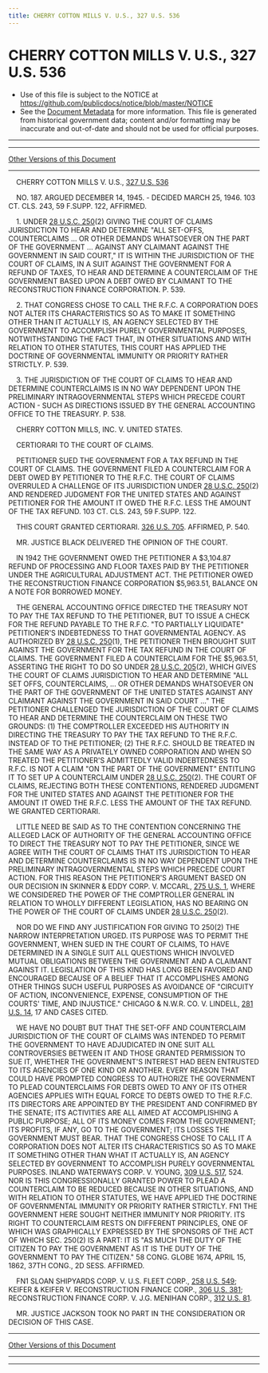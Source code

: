 ```yaml
---
title: CHERRY COTTON MILLS V. U.S., 327 U.S. 536
---
```


# CHERRY COTTON MILLS V. U.S., 327 U.S. 536

* Use of this file is subject to the NOTICE at https://github.com/publicdocs/notice/blob/master/NOTICE
* See the [Document Metadata](../../../index.md) for more information.
  This file is generated from historical government data; content and/or formatting may be inaccurate and out-of-date and should not be used for official purposes.

----------
----------

[Other Versions of this Document](https://publicdocs.github.io/go/links?ns=uslm-x&ref=%2Fus%2Fcourts%2Fscotus%2FusReporter%2F327%2F536)

----------

    CHERRY COTTON MILLS V. U.S., [327 U.S. 536][/us/courts/scotus/usReporter/327/536]

    NO. 187.  ARGUED DECEMBER 14, 1945.  - DECIDED MARCH 25, 1946.  103 CT. CLS. 243, 59 F.SUPP.  122, AFFIRMED.

    1.  UNDER [28 U.S.C. 250][/us/usc/t28/s250](2) GIVING THE COURT OF CLAIMS JURISDICTION TO HEAR AND DETERMINE "ALL SET-OFFS, COUNTERCLAIMS  ... OR OTHER DEMANDS WHATSOEVER ON THE PART OF THE GOVERNMENT  ... AGAINST ANY CLAIMANT AGAINST THE GOVERNMENT IN SAID COURT," IT IS WITHIN THE JURISDICTION OF THE COURT OF CLAIMS, IN A SUIT AGAINST THE GOVERNMENT FOR A REFUND OF TAXES, TO HEAR AND DETERMINE A COUNTERCLAIM OF THE GOVERNMENT BASED UPON A DEBT OWED BY CLAIMANT TO THE RECONSTRUCTION FINANCE CORPORATION.  P. 539.

    2.  THAT CONGRESS CHOSE TO CALL THE R.F.C. A CORPORATION DOES NOT ALTER ITS CHARACTERISTICS SO AS TO MAKE IT SOMETHING OTHER THAN IT ACTUALLY IS, AN AGENCY SELECTED BY THE GOVERNMENT TO ACCOMPLISH PURELY GOVERNMENTAL PURPOSES, NOTWITHSTANDING THE FACT THAT, IN OTHER SITUATIONS AND WITH RELATION TO OTHER STATUTES, THIS COURT HAS APPLIED THE DOCTRINE OF GOVERNMENTAL IMMUNITY OR PRIORITY RATHER STRICTLY.  P. 539.

    3.  THE JURISDICTION OF THE COURT OF CLAIMS TO HEAR AND DETERMINE COUNTERCLAIMS IS IN NO WAY DEPENDENT UPON THE PRELIMINARY INTRAGOVERNMENTAL STEPS WHICH PRECEDE COURT ACTION - SUCH AS DIRECTIONS ISSUED BY THE GENERAL ACCOUNTING OFFICE TO THE TREASURY.  P. 538.

    CHERRY COTTON MILLS, INC. V. UNITED STATES.

    CERTIORARI TO THE COURT OF CLAIMS.

    PETITIONER SUED THE GOVERNMENT FOR A TAX REFUND IN THE COURT OF CLAIMS.  THE GOVERNMENT FILED A COUNTERCLAIM FOR A DEBT OWED BY PETITIONER TO THE R.F.C.  THE COURT OF CLAIMS OVERRULED A CHALLENGE OF ITS JURISDICTION UNDER [28 U.S.C. 250][/us/usc/t28/s250](2) AND RENDERED JUDGMENT FOR THE UNITED STATES AND AGAINST PETITIONER FOR THE AMOUNT IT OWED THE R.F.C. LESS THE AMOUNT OF THE TAX REFUND.  103 CT. CLS. 243, 59 F.SUPP.  122.

    THIS COURT GRANTED CERTIORARI.  [326 U.S. 705][/us/courts/scotus/usReporter/326/705].  AFFIRMED, P. 540.

    MR. JUSTICE BLACK DELIVERED THE OPINION OF THE COURT.

    IN 1942 THE GOVERNMENT OWED THE PETITIONER A $3,104.87 REFUND OF PROCESSING AND FLOOR TAXES PAID BY THE PETITIONER UNDER THE AGRICULTURAL ADJUSTMENT ACT.  THE PETITIONER OWED THE RECONSTRUCTION FINANCE CORPORATION $5,963.51, BALANCE ON A NOTE FOR BORROWED MONEY.

    THE GENERAL ACCOUNTING OFFICE DIRECTED THE TREASURY NOT TO PAY THE TAX REFUND TO THE PETITIONER, BUT TO ISSUE A CHECK FOR THE REFUND PAYABLE TO THE R.F.C. "TO PARTIALLY LIQUIDATE" PETITIONER'S INDEBTEDNESS TO THAT GOVERNMENTAL AGENCY.  AS AUTHORIZED BY [28 U.S.C. 250][/us/usc/t28/s250](1), THE PETITIONER THEN BROUGHT SUIT AGAINST THE GOVERNMENT FOR THE TAX REFUND IN THE COURT OF CLAIMS.  THE GOVERNMENT FILED A COUNTERCLAIM FOR THE $5,963.51, ASSERTING THE RIGHT TO DO SO UNDER [28 U.S.C. 205][/us/usc/t28/s205](2), WHICH GIVES THE COURT OF CLAIMS JURISDICTION TO HEAR AND DETERMINE "ALL SET OFFS, COUNTERCLAIMS,  ...  OR OTHER DEMANDS WHATSOEVER ON THE PART OF THE GOVERNMENT OF THE UNITED STATES AGAINST ANY CLAIMANT AGAINST THE GOVERNMENT IN SAID COURT  ..."  THE PETITIONER CHALLENGED THE JURISDICTION OF THE COURT OF CLAIMS TO HEAR AND DETERMINE THE COUNTERCLAIM ON THESE TWO GROUNDS:  (1) THE COMPTROLLER EXCEEDED HIS AUTHORITY IN DIRECTING THE TREASURY TO PAY THE TAX REFUND TO THE R.F.C. INSTEAD OF TO THE PETITIONER; (2) THE R.F.C. SHOULD BE TREATED IN THE SAME WAY AS A PRIVATELY OWNED CORPORATION AND WHEN SO TREATED THE PETITIONER'S ADMITTEDLY VALID INDEBTEDNESS TO R.F.C. IS NOT A CLAIM "ON THE PART OF THE GOVERNMENT" ENTITLING IT TO SET UP A COUNTERCLAIM UNDER [28 U.S.C. 250][/us/usc/t28/s250](2).  THE COURT OF CLAIMS, REJECTING BOTH THESE CONTENTIONS, RENDERED JUDGMENT FOR THE UNITED STATES AND AGAINST THE PETITIONER FOR THE AMOUNT IT OWED THE R.F.C. LESS THE AMOUNT OF THE TAX REFUND.  WE GRANTED CERTIORARI.

    LITTLE NEED BE SAID AS TO THE CONTENTION CONCERNING THE ALLEGED LACK OF AUTHORITY OF THE GENERAL ACCOUNTING OFFICE TO DIRECT THE TREASURY NOT TO PAY THE PETITIONER, SINCE WE AGREE WITH THE COURT OF CLAIMS THAT ITS JURISDICTION TO HEAR AND DETERMINE COUNTERCLAIMS IS IN NO WAY DEPENDENT UPON THE PRELIMINARY INTRAGOVERNMENTAL STEPS WHICH PRECEDE COURT ACTION.  FOR THIS REASON THE PETITIONER'S ARGUMENT BASED ON OUR DECISION IN SKINNER & EDDY CORP. V. MCCARL, [275 U.S. 1][/us/courts/scotus/usReporter/275/1], WHERE WE CONSIDERED THE POWER OF THE COMPTROLLER GENERAL IN RELATION TO WHOLLY DIFFERENT LEGISLATION, HAS NO BEARING ON THE POWER OF THE COURT OF CLAIMS UNDER [28 U.S.C. 250][/us/usc/t28/s250](2).

    NOR DO WE FIND ANY JUSTIFICATION FOR GIVING TO 250(2) THE NARROW INTERPRETATION URGED.  ITS PURPOSE WAS TO PERMIT THE GOVERNMENT, WHEN SUED IN THE COURT OF CLAIMS, TO HAVE DETERMINED IN A SINGLE SUIT ALL QUESTIONS WHICH INVOLVED MUTUAL OBLIGATIONS BETWEEN THE GOVERNMENT AND A CLAIMANT AGAINST IT.  LEGISLATION OF THIS KIND HAS LONG BEEN FAVORED AND ENCOURAGED BECAUSE OF A BELIEF THAT IT ACCOMPLISHES AMONG OTHER THINGS SUCH USEFUL PURPOSES AS AVOIDANCE OF "CIRCUITY OF ACTION, INCONVENIENCE, EXPENSE, CONSUMPTION OF THE COURTS' TIME, AND INJUSTICE."  CHICAGO & N.W.R. CO. V. LINDELL, [281 U.S. 14][/us/courts/scotus/usReporter/281/14], 17 AND CASES CITED.

    WE HAVE NO DOUBT BUT THAT THE SET-OFF AND COUNTERCLAIM JURISDICTION OF THE COURT OF CLAIMS WAS INTENDED TO PERMIT THE GOVERNMENT TO HAVE ADJUDICATED IN ONE SUIT ALL CONTROVERSIES BETWEEN IT AND THOSE GRANTED PERMISSION TO SUE IT, WHETHER THE GOVERNMENT'S INTEREST HAD BEEN ENTRUSTED TO ITS AGENCIES OF ONE KIND OR ANOTHER.  EVERY REASON THAT COULD HAVE PROMPTED CONGRESS TO AUTHORIZE THE GOVERNMENT TO PLEAD COUNTERCLAIMS FOR DEBTS OWED TO ANY OF ITS OTHER AGENCIES APPLIES WITH EQUAL FORCE TO DEBTS OWED TO THE R.F.C.  ITS DIRECTORS ARE APPOINTED BY THE PRESIDENT AND CONFIRMED BY THE SENATE; ITS ACTIVITIES ARE ALL AIMED AT ACCOMPLISHING A PUBLIC PURPOSE; ALL OF ITS MONEY COMES FROM THE GOVERNMENT; ITS PROFITS, IF ANY, GO TO THE GOVERNMENT; ITS LOSSES THE GOVERNMENT MUST BEAR.  THAT THE CONGRESS CHOSE TO CALL IT A CORPORATION DOES NOT ALTER ITS CHARACTERISTICS SO AS TO MAKE IT SOMETHING OTHER THAN WHAT IT ACTUALLY IS, AN AGENCY SELECTED BY GOVERNMENT TO ACCOMPLISH PURELY GOVERNMENTAL PURPOSES.  INLAND WATERWAYS CORP. V. YOUNG, [309 U.S. 517][/us/courts/scotus/usReporter/309/517], 524.  NOR IS THIS CONGRESSIONALLY GRANTED POWER TO PLEAD A COUNTERCLAIM TO BE REDUCED BECAUSE IN OTHER SITUATIONS, AND WITH RELATION TO OTHER STATUTES, WE HAVE APPLIED THE DOCTRINE OF GOVERNMENTAL IMMUNITY OR PRIORITY RATHER STRICTLY.  FN1  THE GOVERNMENT HERE SOUGHT NEITHER IMMUNITY NOR PRIORITY.  ITS RIGHT TO COUNTERCLAIM RESTS ON DIFFERENT PRINCIPLES, ONE OF WHICH WAS GRAPHICALLY EXPRESSED BY THE SPONSORS OF THE ACT OF WHICH SEC. 250(2) IS A PART:  IT IS "AS MUCH THE DUTY OF THE CITIZEN TO PAY THE GOVERNMENT AS IT IS THE DUTY OF THE GOVERNMENT TO PAY THE CITIZEN."  58 CONG. GLOBE 1674, APRIL 15, 1862, 37TH CONG., 2D SESS.  AFFIRMED.

    FN1  SLOAN SHIPYARDS CORP. V. U.S. FLEET CORP., [258 U.S. 549][/us/courts/scotus/usReporter/258/549]; KEIFER & KEIFER V. RECONSTRUCTION FINANCE CORP., [306 U.S. 381][/us/courts/scotus/usReporter/306/381]; RECONSTRUCTION FINANCE CORP. V. J.G. MENIHAN CORP., [312 U.S. 81][/us/courts/scotus/usReporter/312/81].

    MR. JUSTICE JACKSON TOOK NO PART IN THE CONSIDERATION OR DECISION OF THIS CASE.

----------

[Other Versions of this Document](https://publicdocs.github.io/go/links?ns=uslm-x&ref=%2Fus%2Fcourts%2Fscotus%2FusReporter%2F327%2F536)

----------
----------

[/us/courts/scotus/usReporter/327/536]: https://publicdocs.github.io/go/links?ns=uslm-x&ref=%2Fus%2Fcourts%2Fscotus%2FusReporter%2F327%2F536
[/us/usc/t28/s250]: https://publicdocs.github.io/go/links?ns=uslm&ref=%2Fus%2Fusc%2Ft28%2Fs250
[/us/usc/t28/s250]: https://publicdocs.github.io/go/links?ns=uslm&ref=%2Fus%2Fusc%2Ft28%2Fs250
[/us/courts/scotus/usReporter/326/705]: https://publicdocs.github.io/go/links?ns=uslm-x&ref=%2Fus%2Fcourts%2Fscotus%2FusReporter%2F326%2F705
[/us/usc/t28/s250]: https://publicdocs.github.io/go/links?ns=uslm&ref=%2Fus%2Fusc%2Ft28%2Fs250
[/us/usc/t28/s205]: https://publicdocs.github.io/go/links?ns=uslm&ref=%2Fus%2Fusc%2Ft28%2Fs205
[/us/usc/t28/s250]: https://publicdocs.github.io/go/links?ns=uslm&ref=%2Fus%2Fusc%2Ft28%2Fs250
[/us/courts/scotus/usReporter/275/1]: https://publicdocs.github.io/go/links?ns=uslm-x&ref=%2Fus%2Fcourts%2Fscotus%2FusReporter%2F275%2F1
[/us/usc/t28/s250]: https://publicdocs.github.io/go/links?ns=uslm&ref=%2Fus%2Fusc%2Ft28%2Fs250
[/us/courts/scotus/usReporter/281/14]: https://publicdocs.github.io/go/links?ns=uslm-x&ref=%2Fus%2Fcourts%2Fscotus%2FusReporter%2F281%2F14
[/us/courts/scotus/usReporter/309/517]: https://publicdocs.github.io/go/links?ns=uslm-x&ref=%2Fus%2Fcourts%2Fscotus%2FusReporter%2F309%2F517
[/us/courts/scotus/usReporter/258/549]: https://publicdocs.github.io/go/links?ns=uslm-x&ref=%2Fus%2Fcourts%2Fscotus%2FusReporter%2F258%2F549
[/us/courts/scotus/usReporter/306/381]: https://publicdocs.github.io/go/links?ns=uslm-x&ref=%2Fus%2Fcourts%2Fscotus%2FusReporter%2F306%2F381
[/us/courts/scotus/usReporter/312/81]: https://publicdocs.github.io/go/links?ns=uslm-x&ref=%2Fus%2Fcourts%2Fscotus%2FusReporter%2F312%2F81


